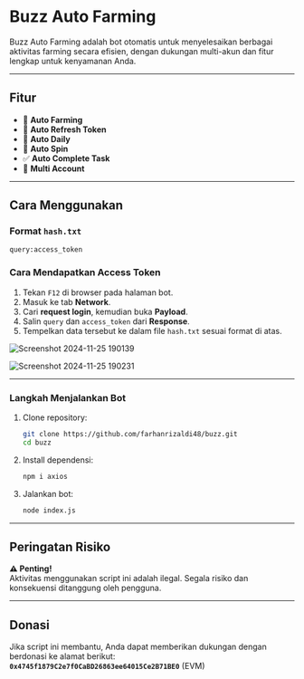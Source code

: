 # Buzz Auto Farming

Buzz Auto Farming adalah bot otomatis untuk menyelesaikan berbagai aktivitas farming secara efisien, dengan dukungan multi-akun dan fitur lengkap untuk kenyamanan Anda.

---

## **Fitur**  
- 🔄 **Auto Farming**  
- 🔄 **Auto Refresh Token**  
- 📅 **Auto Daily**  
- 🎰 **Auto Spin**  
- ✅ **Auto Complete Task**  
- 👥 **Multi Account**  

---

## **Cara Menggunakan**

### **Format `hash.txt`**
```
query:access_token
```

### **Cara Mendapatkan Access Token**
1. Tekan `F12` di browser pada halaman bot.  
2. Masuk ke tab **Network**.  
3. Cari **request login**, kemudian buka **Payload**.  
4. Salin `query` dan `access_token` dari **Response**.  
5. Tempelkan data tersebut ke dalam file `hash.txt` sesuai format di atas.

![Screenshot 2024-11-25 190139](https://github.com/user-attachments/assets/d0c539df-1234-4ca6-90a5-76d83e1edda9)



![Screenshot 2024-11-25 190231](https://github.com/user-attachments/assets/48d2d6b2-9196-472a-87ee-648114bc6ff6)

---

### **Langkah Menjalankan Bot**  
1. Clone repository:  
   ```bash
   git clone https://github.com/farhanrizaldi48/buzz.git
   cd buzz
   ```  
2. Install dependensi:  
   ```bash
   npm i axios
   ```  
3. Jalankan bot:  
   ```bash
   node index.js
   ```

---

## **Peringatan Risiko**
**⚠️ Penting!**  
Aktivitas menggunakan script ini adalah ilegal. Segala risiko dan konsekuensi ditanggung oleh pengguna.

---

## **Donasi**  
Jika script ini membantu, Anda dapat memberikan dukungan dengan berdonasi ke alamat berikut:  
**`0x4745f1879C2e7f0CaBD26863ee64015Ce2B71BE0`** (EVM)
